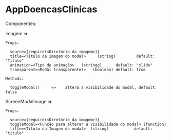 # AppDoencasClinicas

Componentes:

  Imagem => 
  
    Props:
    
      source={require(<Diretório da imagem>)}
      title=<Titulo da imagem do modal>     (string)         default: "Titulo"
      animation=<Tipo de animação>   (stringg)      default: "slide"
      transparent=<Modal transparente?>   (boolean) default: true
    
    Methods:
    
      toggleModal()     =>    altera a visibilidade do modal, default: false
  
  ScreenModalImage =>
  
    Props:
    
      source={require(<Diretório da imagem>)}
      toggleModal=<Função para alterar a visibilidade do modal> (function)
      title=<Titulo da Imagem do modal>  (string)           default: "titulo"
